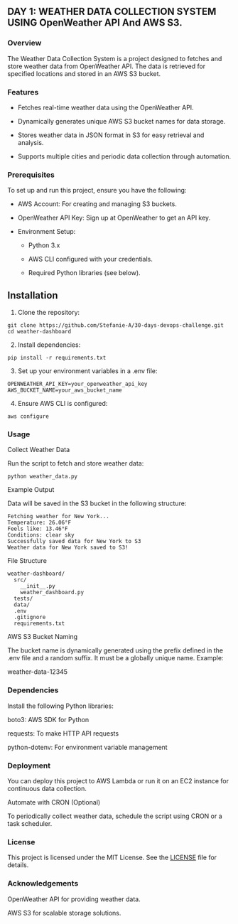 ## DAY 1: WEATHER DATA COLLECTION SYSTEM USING OpenWeather API And AWS S3.

### Overview
The Weather Data Collection System is a project designed to fetches and store weather data from OpenWeather API. The data is retrieved for specified locations and stored in an AWS S3 bucket.

### Features

- Fetches real-time weather data using the OpenWeather API.

- Dynamically generates unique AWS S3 bucket names for data storage.

- Stores weather data in JSON format in S3 for easy retrieval and analysis.

- Supports multiple cities and periodic data collection through automation.

### Prerequisites

To set up and run this project, ensure you have the following:

- AWS Account: For creating and managing S3 buckets.

- OpenWeather API Key: Sign up at OpenWeather to get an API key.

- Environment Setup:

  -    Python 3.x

  -  AWS CLI configured with your credentials.

  - Required Python libraries (see below).

## Installation

1. Clone the repository:

```
git clone https://github.com/Stefanie-A/30-days-devops-challenge.git
cd weather-dashboard
```

2. Install dependencies:
```
pip install -r requirements.txt
```

3. Set up your environment variables in a .env file:
```
OPENWEATHER_API_KEY=your_openweather_api_key
AWS_BUCKET_NAME=your_aws_bucket_name
```
4. Ensure AWS CLI is configured:
```
aws configure
```
### Usage

Collect Weather Data

Run the script to fetch and store weather data:
```
python weather_data.py
```
Example Output

Data will be saved in the S3 bucket in the following structure:
```
Fetching weather for New York...
Temperature: 26.06°F
Feels like: 13.46°F
Conditions: clear sky
Successfully saved data for New York to S3
Weather data for New York saved to S3!
```
File Structure
```
weather-dashboard/
  src/
    __init__.py
    weather_dashboard.py
  tests/
  data/
  .env
  .gitignore
  requirements.txt
```
AWS S3 Bucket Naming

The bucket name is dynamically generated using the prefix defined in the .env file and a random suffix. It must be a globally unique name. Example:

weather-data-12345

### Dependencies

Install the following Python libraries:

boto3: AWS SDK for Python

requests: To make HTTP API requests

python-dotenv: For environment variable management

### Deployment

You can deploy this project to AWS Lambda or run it on an EC2 instance for continuous data collection.

Automate with CRON (Optional)

To periodically collect weather data, schedule the script using CRON or a task scheduler.

### License

This project is licensed under the MIT License. See the [LICENSE](https://github.com/Stefanie-A/30-days-devops-challenge/blob/4010179f8abd00004ca95e39f94de9c71690c154/LICENSE) file for details.

### Acknowledgements

OpenWeather API for providing weather data.

AWS S3 for scalable storage solutions.

